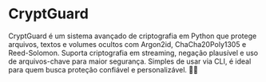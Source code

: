 # CryptGuard
CryptGuard é um sistema avançado de criptografia em Python que protege arquivos, textos e volumes ocultos com Argon2id, ChaCha20Poly1305 e Reed-Solomon. Suporta criptografia em streaming, negação plausível e uso de arquivos-chave para maior segurança. Simples de usar via CLI, é ideal para quem busca proteção confiável e personalizável. 🔐🚀
